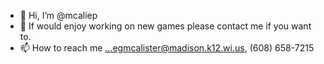 - 👋 Hi, I’m @mcaliep
- 👀 If would enjoy working on new games please contact me if you want to.
- 📫 How to reach me ...egmcalister@madison.k12.wi.us, (608) 658-7215

<!---
mcaliep/mcaliep is a ✨ special ✨ repository because its `README.md` (this file) appears on your GitHub profile.
You can click the Preview link to take a look at your changes.
--->
